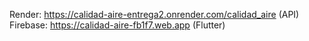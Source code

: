Render: https://calidad-aire-entrega2.onrender.com/calidad_aire   (API)
Firebase: https://calidad-aire-fb1f7.web.app                      (Flutter)

